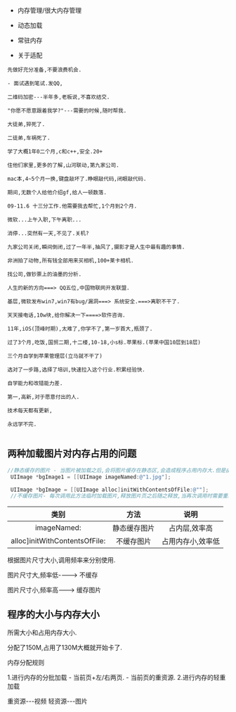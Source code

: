 - 内存管理/很大内存管理

- 动态加载

- 常驻内存

- 关于适配


```
先做好充分准备,不要浪费机会.

- 面试遇到笔试.发QQ,

二维码加密---半年多,老板说,不喜欢结交.

"你愿不愿意跟着我学?"---需要的时候,随时帮我.

大徒弟,猝死了.

二徒弟,车祸死了.

学了大概1年0二个月,c和c++,安全.20+

住他们家里,更多的了解,山河联动,第九家公司.

mac本,4~5个月一换,键盘敲坏了.睁眼敲代码,闭眼敲代码.

期间,无数个人给他介绍gf,给人一顿数落.

09-11.6 十三分工作.他需要我去帮忙,1个月到2个月.

微软...上午入职,下午离职...

消停...突然有一天,不见了.关机?

九家公司关闭,瞬间倒闭,过了一年半,抽风了,摄影才是人生中最有趣的事情.

非洲拍了动物,所有钱全部用来买相机,100+莱卡相机.

找公司,做钞票上的油墨的分析.

人生的新的方向===> QQ五位,中国物联网开发联盟.

基层,微软发布win7,win7有bug/漏洞===> 系统安全.===>离职不干了.

天天接电话,10w块,给你解决一下====>软件咨询.

11年,iOS(顶峰时期),太难了,你学不了,第一岁首大,瓶颈了. 

过了3个月,吃饭,国贸二期,十二楼,10-18,小s标.苹果标.(苹果中国10层到18层)

三个月自学到苹果管理层(立马就不干了)

选对了一步路,选择了培训,快速拉入这个行业.积累经验快.

自学能力和改错能力差.

第一,高新,对于愿意付出的人.

技术每天都有更新,

永远学不完.


```

## 两种加载图片对内存占用的问题

~~~objectivec
//静态缓存的图片 - 当图片被加载之后,会将图片缓存在静态区,会造成程序占用内存大.但是由于是缓存在静态区的图片,所以再次调用图片的时候,无需直接读取.(占内存,效率高)
 UIImage *bgImage1 = [[UIImage imageNamed:@"1.jpg"]; 

 UIImage *bgImage = [[UIImage alloc]initWithContentsOfFile:@""];
 //不缓存图片- 每次调用此方法临时加载图片,释放图片页之后随之释放,当再次调用时需要重新分配新内存以及加载图片(占用内存小,效率低)
~~~

| 类别 | 方法| 说明|
| :-------------: | :------------: |:------:|
| imageNamed: | 静态缓存图片| 占内层,效率高|
| alloc]initWithContentsOfFile: | 不缓存图片 | 占用内存小,效率低|

根据图片尺寸大小,调用频率来分别使用.

图片尺寸大,频率低----> 不缓存

图片尺寸小,频率高---> 缓存图片


## 程序的大小与内存大小

所需大小和占用内存大小.

分配了150M,占用了130M大概就开始卡了.

内存分配规则

1.进行内存的分批加载
	- 当前页+左/右两页.
	- 当前页的重资源.
2.进行内存的轻重加载


重资源---视频
轻资源---图片



